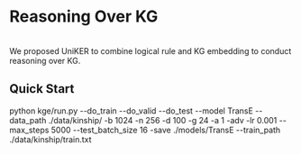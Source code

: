 # Reasoning Over KG
<br>
We proposed UniKER to combine logical rule and KG embedding to conduct reasoning over KG.

## Quick Start
python kge/run.py --do_train --do_valid --do_test --model TransE --data_path ./data/kinship/ -b 1024 -n 256 -d 100 -g 24 -a 1 -adv -lr 0.001 --max_steps 5000 --test_batch_size 16 -save ./models/TransE --train_path ./data/kinship/train.txt
